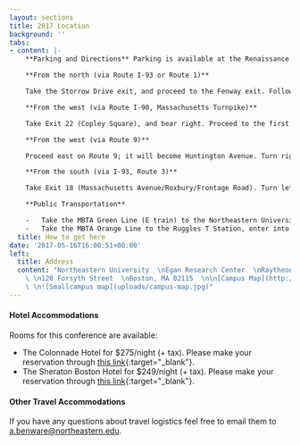 ```yaml
---
layout: sections
title: 2017 Location
background: ''
tabs:
- content: |-
    **Parking and Directions** Parking is available at the Renaissance Garage (#62 on the campus map), 835 Columbus Avenue. Directions to the parking garage are listed below.

    **From the north (via Route I-93 or Route 1)**

    Take the Storrow Drive exit, and proceed to the Fenway exit. Follow signs for Boylston Street inbound, and bear right onto Westland Avenue. Turn right onto Massachusetts Avenue, proceed to the third traffic light, and turn right onto Columbus Avenue. The Renaissance Parking Garage is at 835 Columbus Avenue.

    **From the west (via Route I-90, Massachusetts Turnpike)**

    Take Exit 22 (Copley Square), and bear right. Proceed to the first traffic light, and turn right onto Dartmouth Street. Take the next right onto Columbus Avenue. The Renaissance Parking Garage is at 835 Columbus Avenue.

    **From the west (via Route 9)**

    Proceed east on Route 9; it will become Huntington Avenue. Turn right onto Ruggles Street. At the fourth traffic light, turn left onto Tremont Street. At the second set of lights, turn left onto Melnea Cass Boulevard, and then turn left onto Columbus Avenue. The Renaissance Parking Garage is at 835 Columbus Avenue.

    **From the south (via I-93, Route 3)**

    Take Exit 18 (Massachusetts Avenue/Roxbury/Frontage Road). Turn left at the third light, staying in one of the two left lanes. Proceed straight onto Melnea Cass Boulevard. Continue for approximately two miles and turn left onto Columbus Avenue. The Renaissance Parking Garage is at 835 Columbus Avenue.

    **Public Transportation**

    -   Take the MBTA Green Line (E train) to the Northeastern University stop, cross Huntington Avenue, enter Northeastern's campus. Egan Research Center is #60 on the campus map.
    -   Take the MBTA Orange Line to the Ruggles T Station, enter into Northeastern University campus on Forsyth Street. Egan Research Center is #60 on the campus map.
  title: How to get here
date: '2017-05-16T16:00:51+00:00'
left:
  title: Address
  content: "Northeastern University  \nEgan Research Center  \nRaytheon Amphitheater
    \ \n120 Forsyth Street  \nBoston, MA 02115  \n\n[Campus Map](http://www.northeastern.edu/campusmap/map/){:target=\"_blank\"}
    \ \n![Smallcampus map](uploads/campus-map.jpg)"
---
```

#### Hotel Accommodations

Rooms for this conference are available:
  - The Colonnade Hotel for $275/night (+ tax). Please make your reservation through [this link](https://gc.synxis.com/rez.aspx?Hotel=27205&Chain=10237&template=fBOSCO&shell=fBOSCO2&start=availresults&arrive=10/31/2017&depart=11/3/2017&adult=1&child=0&group=SOE31A){:target="_blank"}.
  - The Sheraton Boston Hotel for $249/night (+ tax). Please make your reservation through [this link](https://www.starwoodmeeting.com/Book/SEC17){:target="_blank"}.

#### Other Travel Accommodations

If you have any questions about travel logistics feel free to email them to <a.benware@northeastern.edu>.
